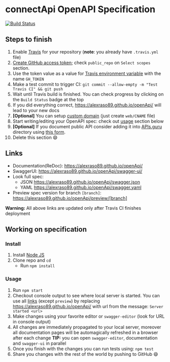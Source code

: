# connectApi OpenAPI Specification
[![Build Status](https://travis-ci.org/alexRaso89/openApi.svg?branch=master)](https://travis-ci.org/alexRaso89/openApi)

## Steps to finish

1. Enable [Travis](https://docs.travis-ci.com/user/getting-started/#To-get-started-with-Travis-CI%3A) for your repository (**note**: you already have `.travis.yml` file)
2. [Create GitHub access token](https://help.github.com/articles/creating-an-access-token-for-command-line-use/); check `public_repo` on `Select scopes` section.
3. Use the token value as a value for [Travis environment variable](https://docs.travis-ci.com/user/environment-variables/#Defining-Variables-in-Repository-Settings) with the name `GH_TOKEN`
4. Make a test commit to trigger CI: `git commit --allow-empty -m "Test Travis CI" && git push`
5. Wait until Travis build is finished. You can check progress by clicking on the `Build Status` badge at the top
6. If you did everything correct, https://alexraso89.github.io/openApi/ will lead to your new docs
7. **[Optional]** You can setup [custom domain](https://help.github.com/articles/using-a-custom-domain-with-github-pages/) (just create `web/CNAME` file)
8. Start writing/editing your OpenAPI spec: check out [usage](#usage) section below
9. **[Optional]** If you document public API consider adding it into [APIs.guru](https://APIs.guru) directory using [this form](https://apis.guru/add-api/).
10. Delete this section :smile:

## Links

- Documentation(ReDoc): https://alexraso89.github.io/openApi/
- SwaggerUI: https://alexraso89.github.io/openApi/swagger-ui/
- Look full spec:
    + JSON https://alexraso89.github.io/openApi/swagger.json
    + YAML https://alexraso89.github.io/openApi/swagger.yaml
- Preview spec version for branch `[branch]`: https://alexraso89.github.io/openApi/preview/[branch]

**Warning:** All above links are updated only after Travis CI finishes deployment

## Working on specification
### Install

1. Install [Node JS](https://nodejs.org/)
2. Clone repo and `cd`
    + Run `npm install`

### Usage

1. Run `npm start`
2. Checkout console output to see where local server is started. You can use all [links](#links) (except `preview`) by replacing https://alexraso89.github.io/openApi/ with url from the message: `Server started <url>`
3. Make changes using your favorite editor or `swagger-editor` (look for URL in console output)
4. All changes are immediately propagated to your local server, moreover all documentation pages will be automagically refreshed in a browser after each change
**TIP:** you can open `swagger-editor`, documentation and `swagger-ui` in parallel
5. Once you finish with the changes you can run tests using: `npm test`
6. Share you changes with the rest of the world by pushing to GitHub :smile:
